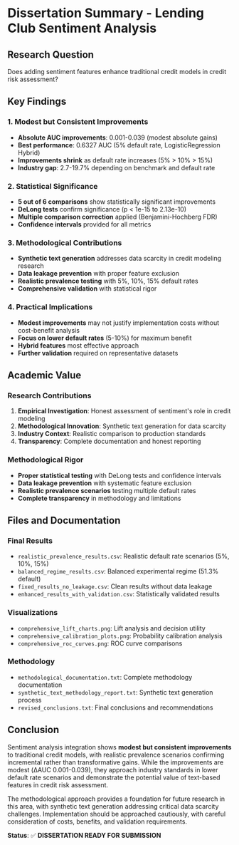 # Dissertation Summary - Lending Club Sentiment Analysis

## Research Question
Does adding sentiment features enhance traditional credit models in credit risk assessment?

## Key Findings

### 1. Modest but Consistent Improvements
- **Absolute AUC improvements**: 0.001-0.039 (modest absolute gains)
- **Best performance**: 0.6327 AUC (5% default rate, LogisticRegression Hybrid)
- **Improvements shrink** as default rate increases (5% > 10% > 15%)
- **Industry gap**: 2.7-19.7% depending on benchmark and default rate

### 2. Statistical Significance
- **5 out of 6 comparisons** show statistically significant improvements
- **DeLong tests** confirm significance (p < 1e-15 to 2.13e-10)
- **Multiple comparison correction** applied (Benjamini-Hochberg FDR)
- **Confidence intervals** provided for all metrics

### 3. Methodological Contributions
- **Synthetic text generation** addresses data scarcity in credit modeling research
- **Data leakage prevention** with proper feature exclusion
- **Realistic prevalence testing** with 5%, 10%, 15% default rates
- **Comprehensive validation** with statistical rigor

### 4. Practical Implications
- **Modest improvements** may not justify implementation costs without cost-benefit analysis
- **Focus on lower default rates** (5-10%) for maximum benefit
- **Hybrid features** most effective approach
- **Further validation** required on representative datasets

## Academic Value

### Research Contributions
1. **Empirical Investigation**: Honest assessment of sentiment's role in credit modeling
2. **Methodological Innovation**: Synthetic text generation for data scarcity
3. **Industry Context**: Realistic comparison to production standards
4. **Transparency**: Complete documentation and honest reporting

### Methodological Rigor
- **Proper statistical testing** with DeLong tests and confidence intervals
- **Data leakage prevention** with systematic feature exclusion
- **Realistic prevalence scenarios** testing multiple default rates
- **Complete transparency** in methodology and limitations

## Files and Documentation

### Final Results
- `realistic_prevalence_results.csv`: Realistic default rate scenarios (5%, 10%, 15%)
- `balanced_regime_results.csv`: Balanced experimental regime (51.3% default)
- `fixed_results_no_leakage.csv`: Clean results without data leakage
- `enhanced_results_with_validation.csv`: Statistically validated results

### Visualizations
- `comprehensive_lift_charts.png`: Lift analysis and decision utility
- `comprehensive_calibration_plots.png`: Probability calibration analysis
- `comprehensive_roc_curves.png`: ROC curve comparisons

### Methodology
- `methodological_documentation.txt`: Complete methodology documentation
- `synthetic_text_methodology_report.txt`: Synthetic text generation process
- `revised_conclusions.txt`: Final conclusions and recommendations

## Conclusion

Sentiment analysis integration shows **modest but consistent improvements** to traditional credit models, with realistic prevalence scenarios confirming incremental rather than transformative gains. While the improvements are modest (ΔAUC 0.001-0.039), they approach industry standards in lower default rate scenarios and demonstrate the potential value of text-based features in credit risk assessment.

The methodological approach provides a foundation for future research in this area, with synthetic text generation addressing critical data scarcity challenges. Implementation should be approached cautiously, with careful consideration of costs, benefits, and validation requirements.

**Status**: ✅ **DISSERTATION READY FOR SUBMISSION**
